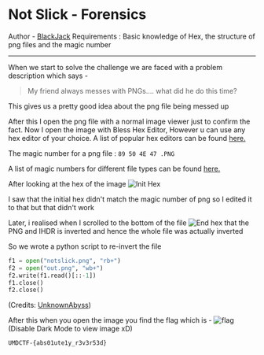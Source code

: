 # Not Slick - Forensics
Author - [BlackJack](http://github.com/Mannan-Goyal)
Requirements : Basic knowledge of Hex, the structure of png files and the magic number

---
When we start to solve the challenge we are faced with a problem description which says -

> My friend always messes with PNGs.... what did he do this time?

This gives us a pretty good idea about the png file being messed up

After this I open the png file with a normal image viewer just to confirm the fact.
Now I open the image with Bless Hex Editor, However u can use any hex editor of your choice. A list of popular hex editors can be found [here.](https://linuxhint.com/hex_editor_linux/)

The magic number for a png file : ```89 50 4E 47 .PNG```

A list of magic numbers for different file types can be found [here.](https://asecuritysite.com/forensics/magic)

After looking at the hex of the image
![Init Hex](https://i.imgur.com/5IdSmiT.png)

I saw that the initial hex didn't match the magic number of png so I edited it to that but that didn't work

Later, i realised when I scrolled to the bottom of the file
![End hex](https://i.imgur.com/xEewiKu.png)
that the PNG and IHDR is inverted and hence the whole file was actually inverted 

So we wrote a python script to re-invert the file
```python
f1 = open("notslick.png", "rb+")
f2 = open("out.png", "wb+")
f2.write(f1.read()[::-1])
f1.close()
f2.close()
```
(Credits: [UnknownAbyss](https://github.com/unknownabyss))

After this when you open the image you find the flag which is -
![flag](https://i.imgur.com/TOprNZ6.png)
(Disable Dark Mode to view image xD)

```UMDCTF-{abs01ute1y_r3v3r53d}```
